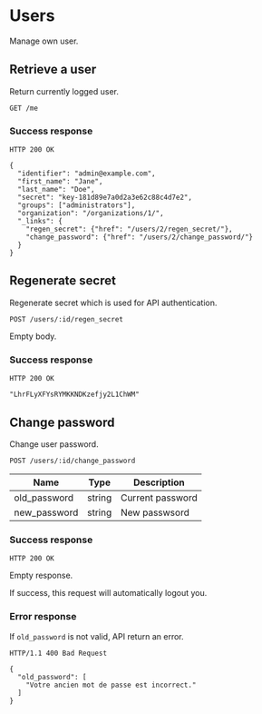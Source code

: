# Users

Manage own user.

## Retrieve a user

Return currently logged user.

`GET /me`

### Success response

`HTTP 200 OK`

    {
      "identifier": "admin@example.com",
      "first_name": "Jane",
      "last_name": "Doe",
      "secret": "key-181d89e7a0d2a3e62c88c4d7e2",
      "groups": ["administrators"],
      "organization": "/organizations/1/",
      "_links": {
        "regen_secret": {"href": "/users/2/regen_secret/"},
        "change_password": {"href": "/users/2/change_password/"}
      }
    }

## Regenerate secret

Regenerate secret which is used for API authentication.

`POST /users/:id/regen_secret`

Empty body.

### Success response

`HTTP 200 OK`

`"LhrFLyXFYsRYMKKNDKzefjy2L1ChWM"`

## Change password

Change user password.

`POST /users/:id/change_password`

| Name         | Type     | Description      |
|--------------|----------|------------------|
| old_password | string   | Current password |
| new_password | string   | New passwsord    |

### Success response

`HTTP 200 OK`

Empty response.

If success, this request will automatically logout you.

### Error response

If `old_password` is not valid, API return an error.

`HTTP/1.1 400 Bad Request`

    {
      "old_password": [
        "Votre ancien mot de passe est incorrect."
      ]
    }
